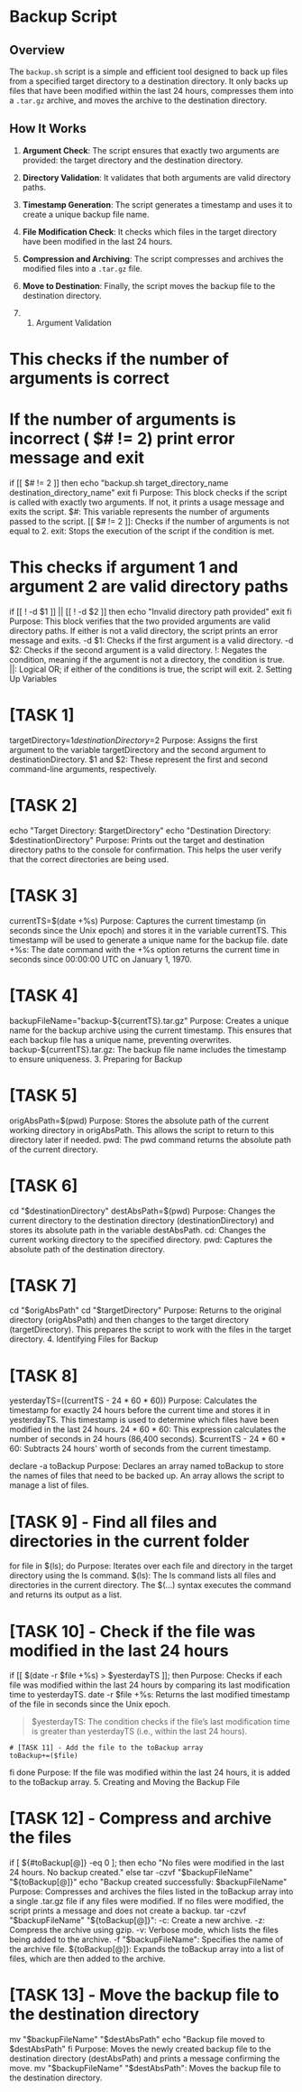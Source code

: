 # Backup Script

## Overview
The `backup.sh` script is a simple and efficient tool designed to back up files from a specified target directory to a destination directory. It only backs up files that have been modified within the last 24 hours, compresses them into a `.tar.gz` archive, and moves the archive to the destination directory.

## How It Works
1. **Argument Check**: The script ensures that exactly two arguments are provided: the target directory and the destination directory.
   
2. **Directory Validation**: It validates that both arguments are valid directory paths.

3. **Timestamp Generation**: The script generates a timestamp and uses it to create a unique backup file name.

4. **File Modification Check**: It checks which files in the target directory have been modified in the last 24 hours.

5. **Compression and Archiving**: The script compresses and archives the modified files into a `.tar.gz` file.

6. **Move to Destination**: Finally, the script moves the backup file to the destination directory.

7. 1. Argument Validation

# This checks if the number of arguments is correct
# If the number of arguments is incorrect ( $# != 2) print error message and exit
if [[ $# != 2 ]]
then
  echo "backup.sh target_directory_name destination_directory_name"
  exit
fi
Purpose: This block checks if the script is called with exactly two arguments. If not, it prints a usage message and exits the script.
$#: This variable represents the number of arguments passed to the script.
[[ $# != 2 ]]: Checks if the number of arguments is not equal to 2.
exit: Stops the execution of the script if the condition is met.

# This checks if argument 1 and argument 2 are valid directory paths
if [[ ! -d $1 ]] || [[ ! -d $2 ]]
then
  echo "Invalid directory path provided"
  exit
fi
Purpose: This block verifies that the two provided arguments are valid directory paths. If either is not a valid directory, the script prints an error message and exits.
-d $1: Checks if the first argument is a valid directory.
-d $2: Checks if the second argument is a valid directory.
!: Negates the condition, meaning if the argument is not a directory, the condition is true.
||: Logical OR; if either of the conditions is true, the script will exit.
2. Setting Up Variables

# [TASK 1]
targetDirectory=$1
destinationDirectory=$2
Purpose: Assigns the first argument to the variable targetDirectory and the second argument to destinationDirectory.
$1 and $2: These represent the first and second command-line arguments, respectively.

# [TASK 2]
echo "Target Directory: $targetDirectory"
echo "Destination Directory: $destinationDirectory"
Purpose: Prints out the target and destination directory paths to the console for confirmation. This helps the user verify that the correct directories are being used.

# [TASK 3]
currentTS=$(date +%s)
Purpose: Captures the current timestamp (in seconds since the Unix epoch) and stores it in the variable currentTS. This timestamp will be used to generate a unique name for the backup file.
date +%s: The date command with the +%s option returns the current time in seconds since 00:00:00 UTC on January 1, 1970.

# [TASK 4]
backupFileName="backup-${currentTS}.tar.gz"
Purpose: Creates a unique name for the backup archive using the current timestamp. This ensures that each backup file has a unique name, preventing overwrites.
backup-${currentTS}.tar.gz: The backup file name includes the timestamp to ensure uniqueness.
3. Preparing for Backup

# [TASK 5]
origAbsPath=$(pwd)
Purpose: Stores the absolute path of the current working directory in origAbsPath. This allows the script to return to this directory later if needed.
pwd: The pwd command returns the absolute path of the current directory.

# [TASK 6]
cd "$destinationDirectory"
destAbsPath=$(pwd)
Purpose: Changes the current directory to the destination directory (destinationDirectory) and stores its absolute path in the variable destAbsPath.
cd: Changes the current working directory to the specified directory.
pwd: Captures the absolute path of the destination directory.

# [TASK 7]
cd "$origAbsPath"
cd "$targetDirectory"
Purpose: Returns to the original directory (origAbsPath) and then changes to the target directory (targetDirectory). This prepares the script to work with the files in the target directory.
4. Identifying Files for Backup

# [TASK 8]
yesterdayTS=$(($currentTS - 24 * 60 * 60))
Purpose: Calculates the timestamp for exactly 24 hours before the current time and stores it in yesterdayTS. This timestamp is used to determine which files have been modified in the last 24 hours.
24 * 60 * 60: This expression calculates the number of seconds in 24 hours (86,400 seconds).
$currentTS - 24 * 60 * 60: Subtracts 24 hours' worth of seconds from the current timestamp.

declare -a toBackup
Purpose: Declares an array named toBackup to store the names of files that need to be backed up. An array allows the script to manage a list of files.

# [TASK 9] - Find all files and directories in the current folder
for file in $(ls); do
Purpose: Iterates over each file and directory in the target directory using the ls command.
$(ls): The ls command lists all files and directories in the current directory. The $(...) syntax executes the command and returns its output as a list.

  # [TASK 10] - Check if the file was modified in the last 24 hours
  if [[ $(date -r $file +%s) > $yesterdayTS ]]; then
Purpose: Checks if each file was modified within the last 24 hours by comparing its last modification time to yesterdayTS.
date -r $file +%s: Returns the last modified timestamp of the file in seconds since the Unix epoch.
> $yesterdayTS: The condition checks if the file’s last modification time is greater than yesterdayTS (i.e., within the last 24 hours).

    # [TASK 11] - Add the file to the toBackup array
    toBackup+=($file)
  fi
done
Purpose: If the file was modified within the last 24 hours, it is added to the toBackup array.
5. Creating and Moving the Backup File

# [TASK 12] - Compress and archive the files
if [ ${#toBackup[@]} -eq 0 ]; then
  echo "No files were modified in the last 24 hours. No backup created."
else
  tar -czvf "$backupFileName" "${toBackup[@]}"
  echo "Backup created successfully: $backupFileName"
Purpose: Compresses and archives the files listed in the toBackup array into a single .tar.gz file if any files were modified. If no files were modified, the script prints a message and does not create a backup.
tar -czvf "$backupFileName" "${toBackup[@]}":
-c: Create a new archive.
-z: Compress the archive using gzip.
-v: Verbose mode, which lists the files being added to the archive.
-f "$backupFileName": Specifies the name of the archive file.
${toBackup[@]}: Expands the toBackup array into a list of files, which are then added to the archive.

  # [TASK 13] - Move the backup file to the destination directory
  mv "$backupFileName" "$destAbsPath"
  echo "Backup file moved to $destAbsPath"
fi
Purpose: Moves the newly created backup file to the destination directory (destAbsPath) and prints a message confirming the move.
mv "$backupFileName" "$destAbsPath": Moves the backup file to the destination directory.
